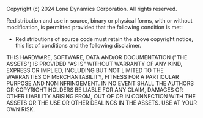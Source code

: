 Copyright (c) 2024 Lone Dynamics Corporation. All rights reserved.

Redistribution and use in source, binary or physical forms, with or without
modification, is permitted provided that the following condition is met:

* Redistributions of source code must retain the above copyright notice,
  this list of conditions and the following disclaimer.

THIS HARDWARE, SOFTWARE, DATA AND/OR DOCUMENTATION ("THE ASSETS") IS PROVIDED
"AS IS" WITHOUT WARRANTY OF ANY KIND, EXPRESS OR IMPLIED, INCLUDING BUT NOT
LIMITED TO THE WARRANTIES OF MERCHANTABILITY, FITNESS FOR A PARTICULAR PURPOSE
AND NONINFRINGEMENT. IN NO EVENT SHALL THE AUTHORS OR COPYRIGHT HOLDERS BE
LIABLE FOR ANY CLAIM, DAMAGES OR OTHER LIABILITY ARISING FROM, OUT OF OR IN
CONNECTION WITH THE ASSETS OR THE USE OR OTHER DEALINGS IN THE ASSETS. USE AT
YOUR OWN RISK.
